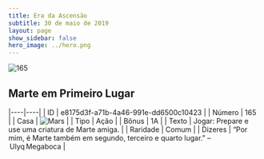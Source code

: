 ```yaml
---
title: Era da Ascensão
subtitle: 30 de maio de 2019
layout: page
show_sidebar: false
hero_image: ../hero.png
---
```


![165](https://cdn.keyforgegame.com/media/card_front/pt/435_165_X55Q28P9QHQ2_pt.png)

## Marte em Primeiro Lugar

|----|----|
| ID | e8175d3f-a71b-4a46-991e-dd6500c10423 |
| Número | 165 |
| Casa | ![Mars](https://archonarcana.com/images/thumb/d/de/Mars.png/22px-Mars.png "Marte") |
| Tipo | Ação |
| Bônus | 1A |
| Texto | Jogar: Prepare e use uma criatura de Marte amiga. |
| Raridade | Comum |
| Dizeres | “Por mim, é Marte também em segundo, terceiro e quarto lugar.” – Ulyq Megaboca |
